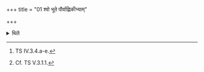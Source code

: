 +++
title = "01 श्वो भूते पौर्वाह्णिकीभ्याम्"

+++

<details><summary>थिते</summary>

2. With dhruvakṣitiḥ...[^1] he places five Aśvinī-bricks.[^2]   

[^1]: TS IV.3.4.a-e.  

[^2]: Cf. TS V.3.1.1.   
</details>

